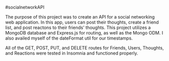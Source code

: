 #socialnetworkAPI

The purpose of this project was to create an API for a social networking web application. In this app, users can post their thoughts, create a friend list, and post reactons to their friends' thoughts. This project utilizes a MongoDB database and Express.js for routing, as well as the Mongo ODM. I also availed myself of the dateFormat util for our timestamps. 

All of the GET, POST, PUT, and DELETE routes for Friends, Users, Thoughts, and Reactions were tested in Insomnia and functioned properly. 

